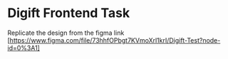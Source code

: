 # Digift Frontend Task

Replicate the design from the figma link [https://www.figma.com/file/73hhfOPbgt7KVmoXrl1krI/Digift-Test?node-id=0%3A1]
